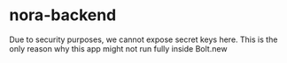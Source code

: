 # nora-backend
Due to security purposes, we cannot expose secret keys here. This is the only reason why this app might not run fully inside Bolt.new